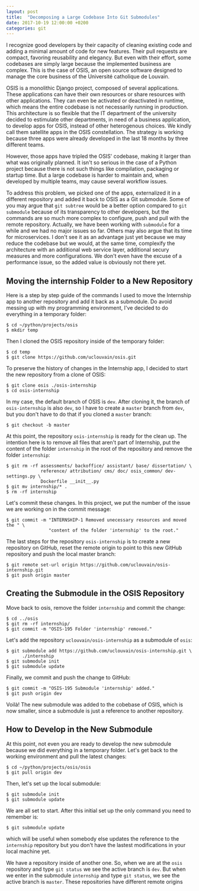 ```yaml
---
layout: post
title:  "Decomposing a Large Codebase Into Git Submodules"
date: 2017-10-19 12:00:00 +0200
categories: git
---
```


I recognize good developers by their capacity of cleaning existing code and
adding a minimal amount of code for new features. Their pull requests are
compact, favoring reusability and elegancy. But even with their effort, some
codebases are simply large because the implemented business are complex. This
is the case of OSIS, an open source software designed to manage the core
business of the Université catholique de Louvain.

OSIS is a monolithic Django project, composed of several applications. These
applications can have their own resources or share resources with other
applications. They can even be activated or deactivated in runtime, which means
the entire codebase is not necessarily running in production. This architecture
is so flexible that the IT department of the university decided to estimulate
other departments, in need of a business application, to develop apps for OSIS,
instead of other heterogenous choices. We kindly call them satellite apps in the
OSIS constellation. The strategy is working because three apps were already
developed in the last 18 months by three different teams.

However, those apps have tripled the OSIS' codebase, making it larger than what
was originally planned. It isn't so serious in the case of a Python project
because there is not such things like compilation, packaging or startup
time. But a large codebase is harder to maintain and, when developed by multiple
teams, may cause several workflow issues.

To address this problem, we picked one of the apps, externalized it in a
different repository and added it back to OSIS as a Git submodule. Some of you
may argue that `git subtree` would be a better option compared to `git
submodule` because of its transparency to other developers, but the commands are
so much more complex to configure, push and pull with the remote repository.
Actually, we have been working with `submodule` for a while and we had no major
issues so far. Others may also argue that its time for microservices. I don't
see it as an advantage just yet because we may reduce the codebase but we would,
at the same time, complexify the architecture with an additional web service
layer, additional secury measures and more configurations. We don't even have
the excuse of a performance issue, so the added value is obviously not there
yet.

## Moving the internship Folder to a New Repository

Here is a step by step guide of the commands I used to move the Internship app
to another repository and add it back as a submodule. Do avoid messing up with
my programming environment, I've decided to do everything in a temporary folder:

    $ cd ~/python/projects/osis
    $ mkdir temp

Then I cloned the OSIS repository inside of the temporary folder:

    $ cd temp
    $ git clone https://github.com/uclouvain/osis.git

To preserve the history of changes in the Internship app, I decided to start the
new repository from a clone of OSIS:

    $ git clone osis ./osis-internship
    $ cd osis-internship

In my case, the default branch of OSIS is `dev`. After cloning it, the branch of
`osis-internship` is also `dev`, so I have to create a `master` branch from
`dev`, but you don't have to do that if you cloned a `master` branch:

    $ git checkout -b master

At this point, the repository `osis-internship` is ready for the clean up. The
intention here is to remove all files that aren't part of Internship, put the
content of the folder `internship` in the root of the repository and remove the
folder `internship`:

    $ git rm -rf assessments/ backoffice/ assistant/ base/ dissertation/ \
                 reference/ attribution/ cms/ doc/ osis_common/ dev-settings.py \
                 Dockerfile __init__.py
    $ git mv internship/* .
    $ rm -rf internship

Let's commit these changes. In this project, we put the number of the issue we
are working on in the commit message:

    $ git commit -m "INTERNSHIP-1 Removed unecessary resources and moved the " \
                    "content of the folder 'internship' to the root."

The last steps for the repository `osis-internship` is to create a new
repository on GitHub, reset the remote origin to point to this new GitHub
repository and push the local master branch:

    $ git remote set-url origin https://github.com/uclouvain/osis-internship.git
    $ git push origin master

## Creating the Submodule in the OSIS Repository

Move back to osis, remove the folder `internship` and commit the change:

    $ cd ../osis
    $ git rm -rf internship/
    $ git commit -m "OSIS-195 Folder 'internship' removed."

Let's add the repository `uclouvain/osis-internship` as a submodule of `osis`:

    $ git submodule add https://github.com/uclouvain/osis-internship.git \
          ./internship
    $ git submodule init
    $ git submodule update

Finally, we commit and push the change to GitHub:

    $ git commit -m "OSIS-195 Submodule 'internship' added."
    $ git push origin dev

Voilà! The new submodule was added to the cobebase of OSIS, which is now
smaller, since a submodule is just a reference to another repository.

## How to Develop in the New Submodule

At this point, not even you are ready to develop the new submodule because we
did everything in a temporary folder. Let's get back to the working environment
and pull the latest changes:

    $ cd ~/python/projects/osis/osis
    $ git pull origin dev

Then, let's set up the local submodule:

    $ git submodule init
    $ git submodule update

We are all set to start. After this initial set up the only command you need to
remember is:

    $ git submodule update

which will be useful when somebody else updates the reference to the `internship`
repository but you don't have the lastest modifications in your local
machine yet.

We have a repository inside of another one. So, when we are at the `osis`
repository and type `git status` we see the active branch is `dev`. But when we
enter in the submodule `internship` and type `git status`, we see the active
branch is `master`. These repositories have different remote origins
